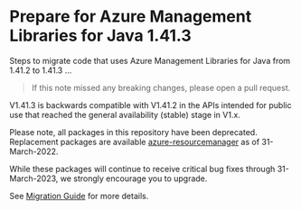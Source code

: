 # Prepare for Azure Management Libraries for Java 1.41.3 #

Steps to migrate code that uses Azure Management Libraries for Java from 1.41.2 to 1.41.3 ...

> If this note missed any breaking changes, please open a pull request.

V1.41.3 is backwards compatible with V1.41.2 in the APIs intended for public use that reached the general availability (stable) stage in V1.x.

Please note, all packages in this repository have been deprecated. Replacement packages are available [azure-resourcemanager](http://aka.ms/azsdk/java/mgmt) as of 31-March-2022.

While these packages will continue to receive critical bug fixes through 31-March-2023, we strongly encourage you to upgrade.

See [Migration Guide](https://azure.github.io/azure-sdk/policies_support.html) for more details.
